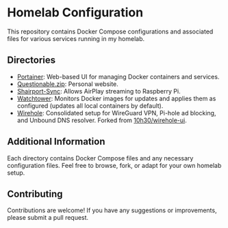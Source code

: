 # Homelab Configuration

This repository contains Docker Compose configurations and associated files for various services running in my homelab.

## Directories
- [Portainer](https://github.com/OptimoSupreme/homelab/tree/main/portainer): Web-based UI for managing Docker containers and services.
- [Questionable.zip](https://github.com/OptimoSupreme/homelab/tree/main/questionable.zip): Personal website.
- [Shairport-Sync](https://github.com/OptimoSupreme/homelab/tree/main/shairport-sync): Allows AirPlay streaming to Raspberry Pi.
- [Watchtower](https://github.com/OptimoSupreme/homelab/tree/main/watchtower): Monitors Docker images for updates and applies them as configured (updates all local containers by default).
- [Wirehole](https://github.com/OptimoSupreme/homelab/tree/main/wirehole): Consolidated setup for WireGuard VPN, Pi-hole ad blocking, and Unbound DNS resolver. Forked from [10h30/wirehole-ui](https://github.com/10h30/wirehole-ui).

## Additional Information

Each directory contains Docker Compose files and any necessary configuration files. Feel free to browse, fork, or adapt for your own homelab setup.

## Contributing

Contributions are welcome! If you have any suggestions or improvements, please submit a pull request.
